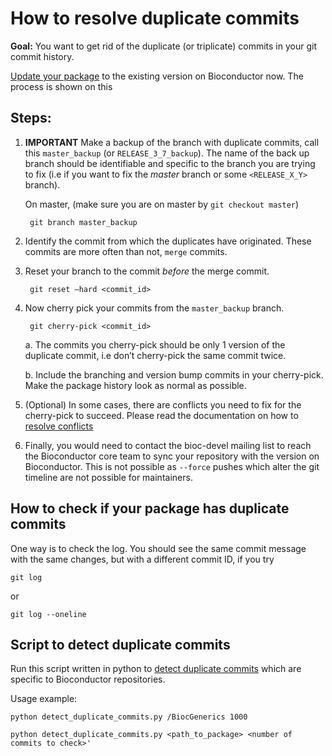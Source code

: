 # How to resolve duplicate commits

__Goal:__ You want to get rid of the duplicate (or triplicate) commits
in your git commit history.

[Update your package][]
to the existing version on Bioconductor now. The process is shown on
this


## Steps:

1. **IMPORTANT** Make a backup of the branch with duplicate commits,
   call this `master_backup` (or `RELEASE_3_7_backup`). The name of
   the back up branch should be identifiable and specific to the
   branch you are trying to fix (i.e if you want to fix the *master*
   branch or some `<RELEASE_X_Y>` branch).

   On master, (make sure you are on master by `git checkout master`)

		git branch master_backup
		

2. Identify the commit from which the duplicates have
   originated. These commits are more often than not, `merge` commits.

3. Reset your branch to the commit *before* the merge commit.

		git reset —hard <commit_id>

4. Now cherry pick your commits from the `master_backup` branch. 

		git cherry-pick <commit_id>

	a. The commits you cherry-pick should be only 1 version of the
    duplicate commit, i.e don’t cherry-pick the same commit twice.
	
	b. Include the branching and version bump commits in your
    cherry-pick. Make the package history look as normal as possible.

5. (Optional) In some cases, there are conflicts you need to fix for
   the cherry-pick to succeed. Please read the documentation on how
   to [resolve conflicts][]

6. Finally, you would need to contact the bioc-devel mailing list to
   reach the Bioconductor core team to sync your repository with the
   version on Bioconductor.  This is not possible as `--force` pushes
   which alter the git timeline are not possible for maintainers.


## How to check if your package has duplicate commits

One way is to check the log. You should see the same commit message
with the same changes, but with a different commit ID, if you try

	git log
	
or

	git log --oneline

## Script to detect duplicate commits

Run this script written in python to [detect duplicate commits][]
which are specific to Bioconductor repositories.

Usage example:
	
	python detect_duplicate_commits.py /BiocGenerics 1000
	
	python detect_duplicate_commits.py <path_to_package> <number of commits to check>'



[detect duplicate commits]: https://github.com/Bioconductor/bioc_git_transition/blob/master/misc/detect_duplicate_commits.py
[Update your package]: http://bioconductor.org/developers/how-to/git/resolve-conflicts
[resolve conflicts]: http://bioconductor.org/developers/how-to/git/resolve-conflicts
